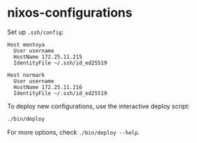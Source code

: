 # nixos-configurations

Set up `.ssh/config`:
```sshconfig
Host montoya 
  User username
  HostName 172.25.11.215
  IdentityFile ~/.ssh/id_ed25519

Host normark
  User username
  HostName 172.25.11.216
  IdentityFile ~/.ssh/id_ed25519
```

To deploy new configurations, use the interactive deploy script:
```bash
./bin/deploy
```
For more options, check `./bin/deploy --help`.
